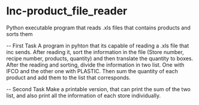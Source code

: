 # Inc-product_file_reader

Python executable program that reads .xls files that contains products and sorts them

-- First Task
A program in pyhton that its capable of reading a .xls file that inc sends. After reading it, sort the information in the file (Store number, recipe number, products, quantity) and then translate the quantity to boxes.
After the reading and sorting, divide the information in two list. One with IFCO and the other one with PLASTIC. Then sum the quantity of each product and add them to the list that corresponds.

-- Second Task
Make a printable version, that can print the sum of the two list, and also print all the information of each store individually.

